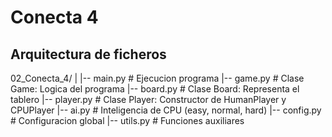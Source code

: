 # Conecta 4

## Arquitectura de ficheros

02_Conecta_4/
|
|-- main.py     # Ejecucion programa
|-- game.py     # Clase Game: Logica del programa
|-- board.py    # Clase Board: Representa el tablero
|-- player.py   # Clase Player: Constructor de HumanPlayer y CPUPlayer
|-- ai.py       # Inteligencia de CPU (easy, normal, hard)
|-- config.py   # Configuracion global
|-- utils.py    # Funciones auxiliares